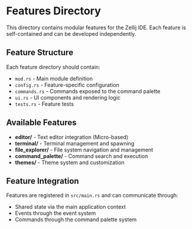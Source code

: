 # Features Directory

This directory contains modular features for the Zellij IDE. Each feature is self-contained and can be developed independently.

## Feature Structure

Each feature directory should contain:
- `mod.rs` - Main module definition
- `config.rs` - Feature-specific configuration
- `commands.rs` - Commands exposed to the command palette
- `ui.rs` - UI components and rendering logic
- `tests.rs` - Feature tests

## Available Features

- **editor/** - Text editor integration (Micro-based)
- **terminal/** - Terminal management and spawning
- **file_explorer/** - File system navigation and management
- **command_palette/** - Command search and execution
- **themes/** - Theme system and customization

## Feature Integration

Features are registered in `src/main.rs` and can communicate through:
- Shared state via the main application context
- Events through the event system
- Commands through the command palette system
